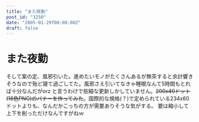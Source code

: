 ```yaml
---
title: "また夜勤"
post_id: "3250"
date: "2005-01-29T00:00:00Z"
draft: false
---
```


# また夜勤

そして案の定、風邪引いた。進めたいモノがたくさんあるが無茶すると余計響きそうなので殆ど寝て過ごしてた。風邪さえ引いてなきゃ睡眠なんて5時間もとれば十分なんだがorz と言うわけで些細な更新しかしていません。<del>200x40ドット(16色PNG)のバナーを作ってみた</del>。国際的な規格(？)で定められている234x60ドットよりも、なんだかこっちの方が需要ありそうな気がする。 要は縮小して上下を削っただけなんですがねｗ
